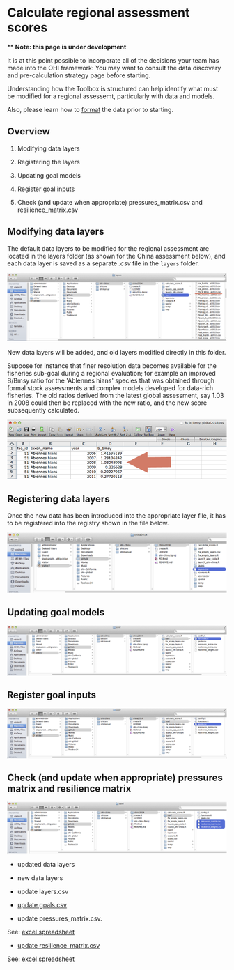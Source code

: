 # Calculate regional assessment scores

\*\* **Note: this page is under development**

It is at this point possible to incorporate all of the decisions your team has made into the OHI framework: You may want to consult the data discovery and pre-calculation strategy page before starting.

Understanding how the Toolbox is structured can help identify what must be modified for a regional assessemt, particularly with data and models.

Also, please learn how to [format](https://github.com/OHI-Science/ohimanual/blob/master/tutorials/toolbox_manual/HowTo_FormatDataForToolbox_v1.xlsx) the data prior to starting.

## Overview

1.  Modifying data layers

2.  Registering the layers

3.  Updating goal models

4.  Register goal inputs 

5.  Check (and update when appropriate) pressures_matrix.csv and resilience_matrix.csv

## Modifying data layers
The default data layers to be modified for the regional assessment are located in the layers folder (as shown for the China assessment below), and each data layer is saved as a separate *.csv* file in the `layers` folder.

![alt text](zfig_layers_location_1.png)

New data layers will be added, and old layers modified directly in this folder.

Suppose for instance that finer resolution data becomes available for the fisheries sub-goal during a regional evaluation; for example an improved B/Bmsy ratio for the 'Ablennes hians' species that was obtained through formal stock assessments and complex models developed for data-rich fisheries. The old ratios derived from the latest global assessment, say 1.03 in 2008 could then be replaced  with the new ratio, and the new score subsequently calculated.

![alt text](zfig_bmsy_layer_example_3.png)

## Registering data layers

Once the new data has been introduced into the appropriate layer file, it has to be registered into the registry shown in the file below.

![alt text](zfig_layers_csv.png) 

## Updating goal models

![alt text](zfig_funtions_r.png)

## Register goal inputs

![alt text](zfig_goals_csv.png)

## Check (and update when appropriate) pressures matrix and resilience matrix

![alt text](zfig_pressures_resilience_matrix.png)

- updated data layers
- new data layers

- update layers.csv

- [update goals.csv](https://github.com/OHI-Science/ohimanual/blob/master/tutorials/toolbox_manual/update_goals.md#update-goalscsv)

- update pressures_matrix.csv. 

See: [excel spreadsheet](https://github.com/OHI-Science/ohimanual/blob/master/tutorials/toolbox_manual/HowTo_CalculatePressures_v2.xlsx)

- [update resilience_matrix.csv](https://github.com/OHI-Science/ohimanual/blob/master/tutorials/toolbox_manual/update_resilience_matrix.md#update-resilience_matrixcsv)

See: [excel spreadsheet](https://github.com/OHI-Science/ohimanual/blob/master/tutorials/toolbox_manual/HowTo_CalculateResilience_v2.xlsx) 
